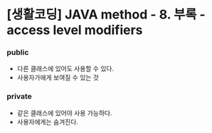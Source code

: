 # [생활코딩] JAVA method - 8. 부록 - access level modifiers

### public

- 다른 클래스에 있어도 사용할 수 있다.
- 사용자가에게 보여질 수 있는 것

### private

- 같은 클래스에 있어야 사용 가능하다.
- 사용자에게는 숨겨진다.